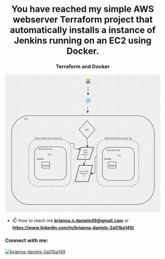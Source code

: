 <h1 align="center">You have reached my simple AWS webserver Terraform project that automatically installs a instance of Jenkins running on an EC2 using Docker.</h1>
<h3 align="center">Terraform and Docker</h3>

![alt text](https://github.com/briannadaniels49/automation/blob/main/terraform-docker-project/Jenkinsarch.png)

- 📫 How to reach me **brianna.n.daniels49@gmail.com** or **https://www.linkedin.com/in/brianna-daniels-2a01ba149/**

<h3 align="left">Connect with me:</h3>
<p align="left">
<a href="https://linkedin.com/in/brianna-daniels-2a01ba149" target="blank"><img align="center" src="https://raw.githubusercontent.com/rahuldkjain/github-profile-readme-generator/master/src/images/icons/Social/linked-in-alt.svg" alt="brianna-daniels-2a01ba149" height="30" width="40" /></a>
</p>
